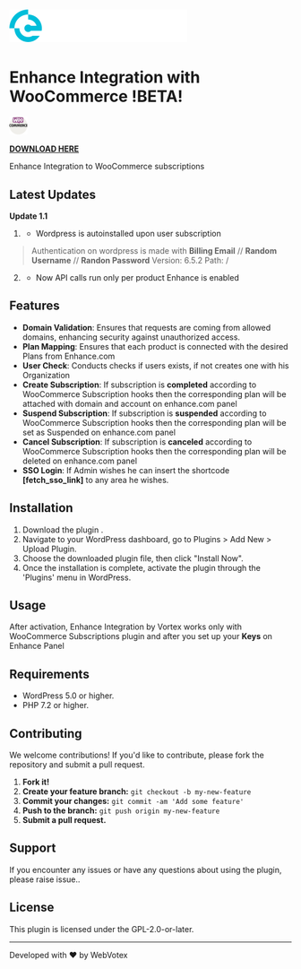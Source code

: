 # ![Logo](/images/white_enhance.svg "Enhance Logo")  
# Enhance Integration with WooCommerce !**BETA**!
<img src="/images/woo.png" alt="Woo Logo" width="32" height="32">

**<a href="https://github.com/esjau/Woo-Plugin-for-Enhance.com-Panel/raw/main/enhance.zip" target="_blank">DOWNLOAD HERE</a>**

Enhance Integration to WooCommerce subscriptions

## Latest Updates
**Update 1.1**

1. - Wordpress is autoinstalled upon user subscription

> Authentication on wordpress is made with **Billing Email** // **Random Username** // **Randon Password** 
Version: 6.5.2
Path: /

2. - Now API calls run only per product Enhance is enabled

## Features

- **Domain Validation**: Ensures that requests are coming from allowed domains, enhancing security against unauthorized access.
- **Plan Mapping**: Ensures that each product is connected with the desired Plans from Enhance.com
- **User Check**: Conducts checks if users exists, if not creates one with his Organization
- **Create Subscription**: If subscription is **completed** according to WooCommerce Subscription hooks then the corresponding plan will be attached with domain and account on enhance.com panel
- **Suspend Subscription**: If subscription is **suspended** according to WooCommerce Subscription hooks then the corresponding plan will be set as Suspended on enhance.com panel
- **Cancel Subscription**: If subscription is **canceled** according to WooCommerce Subscription hooks then the corresponding plan will be deleted on enhance.com panel
- **SSO Login**: If Admin wishes he can insert the shortcode **[fetch_sso_link]** to any area he wishes.


## Installation

1. Download the plugin .
2. Navigate to your WordPress dashboard, go to Plugins > Add New > Upload Plugin.
3. Choose the downloaded plugin file, then click "Install Now".
4. Once the installation is complete, activate the plugin through the 'Plugins' menu in WordPress.

## Usage

After activation, Enhance Integration by Vortex works only with WooCommerce Subscriptions plugin and after you set up your **Keys** on Enhance Panel

## Requirements

- WordPress 5.0 or higher.
- PHP 7.2 or higher.

## Contributing

We welcome contributions! If you'd like to contribute, please fork the repository and submit a pull request.

1. **Fork it!**
2. **Create your feature branch:** `git checkout -b my-new-feature`
3. **Commit your changes:** `git commit -am 'Add some feature'`
4. **Push to the branch:** `git push origin my-new-feature`
5. **Submit a pull request.**

## Support

If you encounter any issues or have any questions about using the plugin, please raise issue..

## License

This plugin is licensed under the GPL-2.0-or-later.

---

Developed with ❤ by WebVotex
